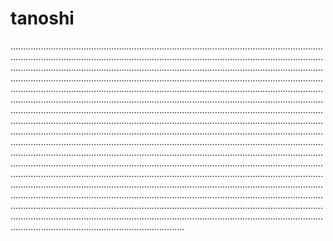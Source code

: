 # tanoshi

.................................................................................................................................................................................................................................................................................................................................................................................................................................................................................................................................................................................................................................................................................................................................................................................................................................................................................................................................................................................................................................................................................................................................................................................................................................................................................................................................................................................................................................................................................................................................................................................................................................................................................................................................................................................................................................................................................................................................................................................................................................................................................................................................................................................................................................................................